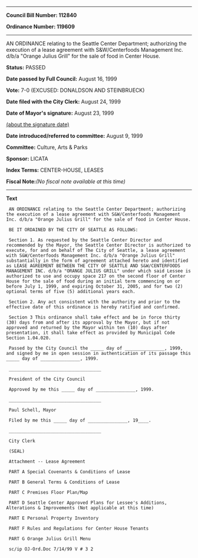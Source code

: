 

********

**Council Bill Number: 112840**
   
**Ordinance Number: 119609**
********

 AN ORDINANCE relating to the Seattle Center Department; authorizing the execution of a lease agreement with S&W/Centerfoods Management Inc. d/b/a "Orange Julius Grill" for the sale of food in Center House.

**Status:** PASSED
   
**Date passed by Full Council:** August 16, 1999
   
**Vote:** 7-0 (EXCUSED: DONALDSON AND STEINBRUECK)
   
**Date filed with the City Clerk:** August 24, 1999
   
**Date of Mayor's signature:** August 23, 1999
   
[(about the signature date)](/~public/approvaldate.htm)
   
   
   
**Date introduced/referred to committee:** August 9, 1999
   
**Committee:** Culture, Arts & Parks
   
**Sponsor:** LICATA
   
   
**Index Terms:** CENTER-HOUSE, LEASES

**Fiscal Note:**_(No fiscal note available at this time)_

********

**Text**
   
```
 AN ORDINANCE relating to the Seattle Center Department; authorizing the execution of a lease agreement with S&W/Centerfoods Management Inc. d/b/a "Orange Julius Grill" for the sale of food in Center House.

 BE IT ORDAINED BY THE CITY OF SEATTLE AS FOLLOWS:

 Section 1. As requested by the Seattle Center Director and recommended by the Mayor, the Seattle Center Director is authorized to execute, for and on behalf of The City of Seattle, a lease agreement with S&W/Centerfoods Management Inc. d/b/a "Orange Julius Grill" substantially in the form of agreement attached hereto and identified as LEASE AGREEMENT BETWEEN THE CITY OF SEATTLE AND S&W/CENTERFOODS MANAGEMENT INC. d/b/a "ORANGE JULIUS GRILL" under which said Lessee is authorized to use and occupy space 217 on the second floor of Center House for the sale of food during an initial term commencing on or before July 1, 1999, and expiring October 31, 2005, and for two (2) optional terms of five (5) additional years each.

 Section 2. Any act consistent with the authority and prior to the effective date of this ordinance is hereby ratified and confirmed.

 Section 3 This ordinance shall take effect and be in force thirty (30) days from and after its approval by the Mayor, but if not approved and returned by the Mayor within ten (10) days after presentation, it shall take effect as provided by Municipal Code Section 1.04.020.

 Passed by the City Council the _____ day of _______________, 1999, and signed by me in open session in authentication of its passage this _____ day of _______________, 1999.

 ___________________________________

 President of the City Council

 Approved by me this _____ day of _______________, 1999.

 ___________________________________

 Paul Schell, Mayor

 Filed by me this _____ day of _______________, 19____.

 ___________________________________

 City Clerk

 (SEAL)

 Attachment -- Lease Agreement

 PART A Special Covenants & Conditions of Lease

 PART B General Terms & Conditions of Lease

 PART C Premises Floor Plan/Map

 PART D Seattle Center Approved Plans for Lessee's Additions, Alterations & Improvements (Not applicable at this time)

 PART E Personal Property Inventory

 PART F Rules and Regulations for Center House Tenants

 PART G Orange Julius Grill Menu

 sc/ip OJ-Ord.Doc 7/14/99 V # 3 2

```
